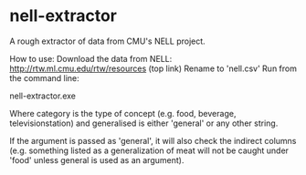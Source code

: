 # nell-extractor
A rough extractor of data from CMU's NELL project.

How to use:
Download the data from NELL: http://rtw.ml.cmu.edu/rtw/resources (top link)
Rename to 'nell.csv'
Run from the command line:

nell-extractor.exe <category> <generalised>

Where category is the type of concept (e.g. food, beverage, televisionstation) and generalised is either 'general' or any other string.

If the argument is passed as 'general', it will also check the indirect columns (e.g. something listed as a generalization of meat will not be caught under 'food' unless general is used as an argument).
